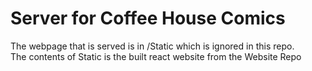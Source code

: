 # Server for Coffee House Comics

The webpage that is served is in /Static which is ignored in this repo.  
The contents of Static is the built react website from the Website Repo  